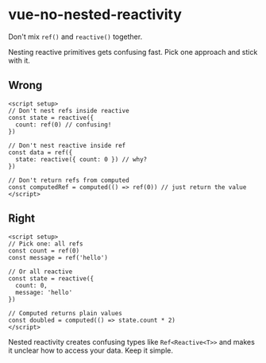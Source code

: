 # vue-no-nested-reactivity

Don't mix `ref()` and `reactive()` together.

Nesting reactive primitives gets confusing fast. Pick one approach and stick with it.

## Wrong

```vue
<script setup>
// Don't nest refs inside reactive
const state = reactive({
  count: ref(0) // confusing!
})

// Don't nest reactive inside ref
const data = ref({
  state: reactive({ count: 0 }) // why?
})

// Don't return refs from computed
const computedRef = computed(() => ref(0)) // just return the value
</script>
```

## Right

```vue
<script setup>
// Pick one: all refs
const count = ref(0)
const message = ref('hello')

// Or all reactive
const state = reactive({
  count: 0,
  message: 'hello'
})

// Computed returns plain values
const doubled = computed(() => state.count * 2)
</script>
```

Nested reactivity creates confusing types like `Ref<Reactive<T>>` and makes it unclear how to access your data. Keep it simple.
